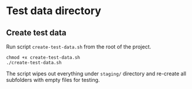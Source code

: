 # Test data directory

## Create test data

Run script `create-test-data.sh` from the root of the project.

```
chmod +x create-test-data.sh
./create-test-data.sh
```

The script wipes out everything under `staging/` directory and re-create all subfolders with empty files for testing.

